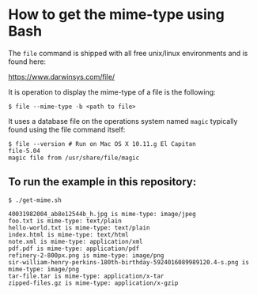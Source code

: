 # How to get the mime-type using Bash 

The `file` command is shipped with all free unix/linux environments and 
is found here:

https://www.darwinsys.com/file/

It is operation to display the mime-type of a file is the following:

````
$ file --mime-type -b <path to file>
````

It uses a database file on the operations system named `magic` typically
found using the file command itself:

````
$ file --version # Run on Mac OS X 10.11.g El Capitan
file-5.04
magic file from /usr/share/file/magic
````

## To run the example in this repository:

````
$ ./get-mime.sh

40031982004_ab8e12544b_h.jpg is mime-type: image/jpeg
foo.txt is mime-type: text/plain
hello-world.txt is mime-type: text/plain
index.html is mime-type: text/html
note.xml is mime-type: application/xml
pdf.pdf is mime-type: application/pdf
refinery-2-800px.png is mime-type: image/png
sir-william-henry-perkins-180th-birthday-5924016089989120.4-s.png is mime-type: image/png
tar-file.tar is mime-type: application/x-tar
zipped-files.gz is mime-type: application/x-gzip
````

